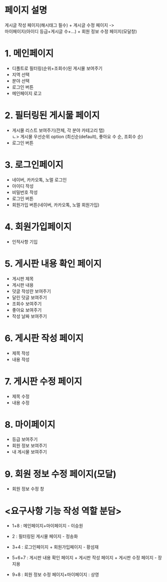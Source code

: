 # 페이지 설명
게시글 작성 페이지(해시태그 필수) + 게시글 수정 페이지 -> \
마이페이지(아이디 등급+게시글 수+...) + 회원 정보 수정 페이지(모달창)

# 1. 메인페이지
- 디폴트로 필터링(순위+조회수)된 게시물 보여주기
- 지역 선택
- 분야 선택
- 로그인 버튼
- 메인페이지 로고

#  2. 필터링된 게시물 페이지
- 게시물 리스트 보여주기(전체, 각 분야 카테고리 탭)\
 ㄴ> 게시물 우선순위 option (최신순(default), 좋아요 수 순, 조회수 순)
- 로그인 버튼

# 3. 로그인페이지
- 네이버, 카카오톡, 노멀 로그인
- 아이디 작성
- 비밀번호 작성
- 로그인 버튼
- 회원가입 버튼(네이버, 카카오톡, 노멀 회원가입)

# 4. 회원가입페이지
- 인적사항 기입

# 5. 게시판 내용 확인 페이지
- 게시판 제목
- 게시판 내용
- 덧글 작성란 보여주기
- 달린 덧글 보여주기
- 조회수 보여주기
- 좋아요 보여주기
- 작성 날짜 보여주기

# 6. 게시판 작성 페이지
- 제목 작성
- 내용 작성

# 7. 게시판 수정 페이지
- 제목 수정
- 내용 수정

# 8. 마이페이지
- 등급 보여주기
- 회원 정보 보여주기
- 내 게시물 보여주기

# 9. 회원 정보 수정 페이지(모달)
- 회원 정보 수정 창


# <요구사항 기능 작성 역할 분담>
- 1+8 : 메인페이지+마이페이지 - 이승원

- 2 : 필터링된 게시물 페이지 - 정송화

- 3+4 : 로그인페이지 + 회원가입페이지 - 황섬재

- 5+6+7 : 게시판 내용 확인 페이지 + 게시판 작성 페이지 + 게시판 수정 페이지 - 장지용

- 9+8 : 회원 정보 수정 페이지+마이페이지 : 상영